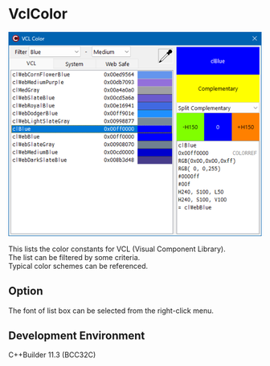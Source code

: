# VclColor

![Screenshot](screenshot.png)

This lists the color constants for VCL (Visual Component Library).  
The list can be filtered by some criteria.  
Typical color schemes can be referenced.  

## Option

The font of list box can be selected from the right-click menu.  

## Development Environment

C++Builder 11.3 (BCC32C)
